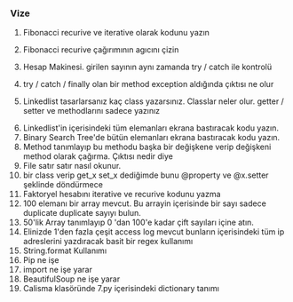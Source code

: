 ### Vize
1. Fibonacci recurive ve iterative olarak kodunu yazın </p>
2. Fibonacci recurive çağırımının agıcını çizin </p>
3. Hesap Makinesi. girilen sayının aynı zamanda try / catch ile kontrolü </p>
4. try / catch / finally olan bir method exception aldığında çıktısı ne olur </p>
5. Linkedlist tasarlarsanız kaç class yazarsınız. Classlar neler olur. getter / setter ve methodlarını sadece yazınız </p>
6. Linkedlist'in içerisindeki tüm elemanları ekrana bastıracak kodu yazın.
7. Binary Search Tree'de bütün elemanları ekrana bastıracak kodu yazın.
8. Method tanımlayıp bu methodu başka bir değişkene verip değişkeni method olarak çağırma. Çıktısı nedir diye
9. File satır satır nasıl okunur.
10. bir class verip get_x set_x dediğimde bunu @property ve @x.setter şeklinde döndürmece
11. Faktoryel hesabını iterative ve recurive kodunu yazma
12. 100 elemanı bir array mevcut. Bu arrayin içerisinde bir sayı sadece duplicate duplicate sayıyı bulun.
13. 50'lik Array tanımlayıp 0 'dan 100'e kadar çift sayıları içine atın.
14. Elinizde 1'den fazla çeşit access log mevcut bunların içerisindeki tüm ip adreslerini yazdıracak basit bir regex kullanımı
14. String.format Kullanımı
15. Pip ne işe
16. import ne işe yarar
17. BeautifulSoup ne işe yarar
18. Calisma klasöründe 7.py içerisindeki dictionary tanımı
